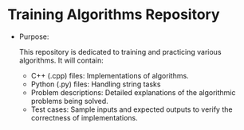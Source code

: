 # Training Algorithms Repository
* Purpose:
  
  This repository is dedicated to training and practicing various algorithms. It will contain:
  
   + C++ (.cpp) files: Implementations of algorithms.
   + Python (.py) files: Handling string tasks
   +  Problem descriptions: Detailed explanations of the algorithmic problems being solved.
   + Test cases: Sample inputs and expected outputs to verify the correctness of implementations.
